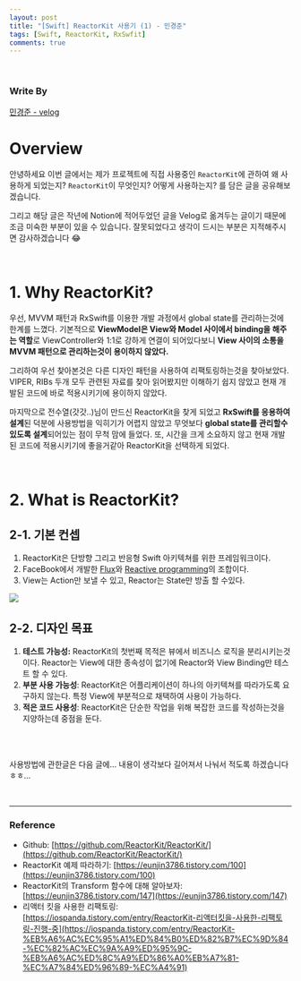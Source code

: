 ```yaml
---
layout: post
title: "[Swift] ReactorKit 사용기 (1) - 민경준"
tags: [Swift, ReactorKit, RxSwfit]
comments: true
---
```


<br/>

### Write By
[민경준 - velog](https://velog.io/@jxxnnee)


# Overview
안녕하세요 이번 글에서는 제가 프로젝트에 직접 사용중인 `ReactorKit`에 관하여 왜 사용하게 되었는지? `ReactorKit`이 무엇인지? 어떻게 사용하는지? 를 담은 글을 공유해보겠습니다.

그리고 해당 글은 작년에 Notion에 적어두었던 글을 Velog로 옮겨두는 글이기 때문에 조금 미숙한 부분이 있을 수 있습니다. 잘못되었다고 생각이 드시는 부분은 지적해주시면 감사하겠습니다 😂


<br/>

# 1. Why ReactorKit?

우선, MVVM 패턴과 RxSwift를 이용한 개발 과정에서 global state를 관리하는것에 한계를 느꼈다.
기본적으로 **ViewModel은 View와 Model 사이에서 binding을 해주는 역할**로 ViewController와 1:1로 강하게 연결이 되어있다보니 **View 사이의 소통을 MVVM 패턴으로 관리하는것이 용이하지 않았다.**

그리하여 우선 찾아본것은 다른 디자인 패턴을 사용하여 리팩토링하는것을 찾아보았다.
VIPER, RIBs 두개 모두 관련된 자료를 찾아 읽어봤지만 이해하기 쉽지 않았고 현재 개발된 코드에 바로 적용시키기에 용이하지 않았다. 

마지막으로 전수열(갓갓..)님이 만드신 ReactorKit을 찾게 되었고 **RxSwift를 응용하여 설계**된 덕분에 사용방법을 익히기가 어렵지 않았고 무엇보다 **global state를 관리할수 있도록 설계**되어있는 점이 무척 맘에 들었다. 또, 시간을 크게 소요하지 않고 현재 개발된 코드에 적용시키기에 좋을거같아 ReactorKit을 선택하게 되었다.

<br/>

# 2. What is ReactorKit?

## 2-1. 기본 컨셉

1. ReactorKit은 단방향 그리고 반응형 Swift 아키텍쳐를 위한 프레임워크이다. 
2. FaceBook에서 개발한 [Flux](https://haruair.github.io/flux/docs/overview.html)와 [Reactive programming](https://en.wikipedia.org/wiki/Reactive_programming)의 조합이다.
3. View는 Action만 보낼 수 있고, Reactor는 State만 방출 할 수있다.

![](https://velog.velcdn.com/images/jxxnnee/post/a941c04d-8b91-4d05-b076-9189f5bce71b/image.png)


## 2-2. 디자인 목표


1. **테스트 가능성:** ReactorKit의 첫번째 목적은 뷰에서 비즈니스 로직을 분리시키는것이다. Reactor는 View에 대한 종속성이 없기에 Reactor와 View Binding만 테스트 할 수 있다. 
2. **부분 사용 가능성**: ReactorKit은 어플리케이션이 하나의 아키텍쳐를 따라가도록 요구하지 않는다. 특정 View에 부분적으로 채택하여 사용이 가능하다.
3. **적은 코드 사용성**: ReactorKit은 단순한 작업을 위해 복잡한 코드를 작성하는것을 지양하는데 중점을 둔다.



<br/>
<br/>

사용방법에 관한글은 다음 글에... 내용이 생각보다 길어져서 나눠서 적도록 하겠습니다 ㅎㅎ...

<br/>

---

### Reference

- Github: [https://github.com/ReactorKit/ReactorKit/](https://github.com/ReactorKit/ReactorKit/)
- ReactorKit 예제 따라하기: [https://eunjin3786.tistory.com/100](https://eunjin3786.tistory.com/100)
- ReactorKit의 Transform 함수에 대해 알아보자: [https://eunjin3786.tistory.com/147](https://eunjin3786.tistory.com/147)
- 리액터 킷을 사용한 리팩토링: [https://iospanda.tistory.com/entry/ReactorKit-리액터킷을-사용한-리팩토링-진행-중](https://iospanda.tistory.com/entry/ReactorKit-%EB%A6%AC%EC%95%A1%ED%84%B0%ED%82%B7%EC%9D%84-%EC%82%AC%EC%9A%A9%ED%95%9C-%EB%A6%AC%ED%8C%A9%ED%86%A0%EB%A7%81-%EC%A7%84%ED%96%89-%EC%A4%91)
